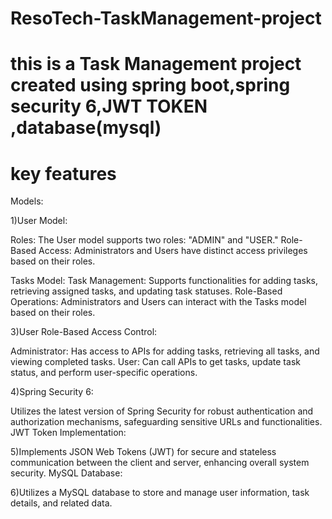 # ResoTech-TaskManagement-project
# this is a Task Management project created using spring boot,spring security 6,JWT TOKEN ,database(mysql)
# key features 
Models:

1)User Model:

Roles: The User model supports two roles: "ADMIN" and "USER."
Role-Based Access: Administrators and Users have distinct access privileges based on their roles.

 Tasks Model:
       Task Management: Supports functionalities for adding tasks, retrieving assigned tasks, and updating task statuses.
       Role-Based Operations: Administrators and Users can interact with the Tasks model based on their roles.

3)User Role-Based Access Control:

  Administrator: Has access to APIs for adding tasks, retrieving all tasks, and viewing completed tasks.
  User: Can call APIs to get tasks, update task status, and perform user-specific operations.
   
4)Spring Security 6:

Utilizes the latest version of Spring Security for robust authentication and authorization mechanisms, safeguarding sensitive URLs and functionalities.
JWT Token Implementation:

5)Implements JSON Web Tokens (JWT) for secure and stateless communication between the client and server, enhancing overall system security.
MySQL Database:

6)Utilizes a MySQL database to store and manage user information, task details, and related data.
